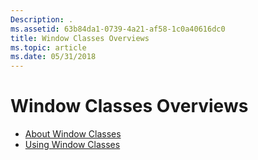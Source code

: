 ```yaml
---
Description: .
ms.assetid: 63b84da1-0739-4a21-af58-1c0a40616dc0
title: Window Classes Overviews
ms.topic: article
ms.date: 05/31/2018
---
```


# Window Classes Overviews

-   [About Window Classes](about-window-classes.md)
-   [Using Window Classes](using-window-classes.md)

 

 



